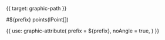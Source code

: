 {{ target: graphic-path }}

<!-- Canopus 图形属性，IPathGraphicAttribute -->
#${prefix} points(IPoint[])


{{ use: graphic-attribute(
  prefix = ${prefix},
  noAngle = true,
) }}
